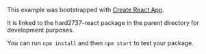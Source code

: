 This example was bootstrapped with [Create React App](https://github.com/facebook/create-react-app).

It is linked to the hard2737-react package in the parent directory for development purposes.

You can run `npm install` and then `npm start` to test your package.
